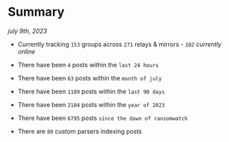 
# Summary
_july 9th, 2023_

- Currently tracking `153` groups across `271` relays & mirrors - _`102` currently online_

- There have been `4` posts within the `last 24 hours`

- There have been `63` posts within the `month of july`

- There have been `1109` posts within the `last 90 days`

- There have been `2104` posts within the `year of 2023`

- There have been `6795` posts `since the dawn of ransomwatch`

- There are `80` custom parsers indexing posts
